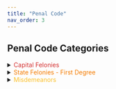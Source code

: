 ```yaml
---
title: "Penal Code"
nav_order: 3
---
```


<h2>Penal Code Categories</h2>

<details>
    <summary><span style="color: #d32f2f;">Capital Felonies</span></summary>
    <p><strong>Capital Felony: Capital Murder</strong><br>
    Max Time: HUT<br>
    Max Fine: None<br>
    Definition: Any person who uses any heinous, atrocious, or cruel act manifesting exceptional depravity in the commission of murder in the first or second degree. Any person who deliberately and with premeditation takes the life of a law enforcement official, government official, or medical official, in the commission of their duty, or any witness in a legal proceeding.</p>

    <p><strong>Capital Felony: Cannibalism</strong><br>
    Max Time: HUT<br>
    Max Fine: None<br>
    Definition: Any person who knowingly and willingly consumes human flesh, or who coerces another person to eat human flesh through deception, threats, or force.</p>
</details>

<details>
    <summary><span style="color: #f57c00;">State Felonies - First Degree</span></summary>
    <p><strong>State Felony: 1st Degree Murder</strong><br>
    Max Time: HUT<br>
    Max Fine: None<br>
    Definition: No person shall act in the unlawful killing of human beings with a premeditated design to effect the death of the person killed and shall be held equally liable if death occurs from any premeditated act. Not to be used for typical gunfights or ambushes. There should be real RP behind the incident to show true premeditation.</p>
    
    <p><strong>State Felony: Attempted 1st Degree Murder</strong><br>
    Max Time: 1 Year<br>
    Max Fine: $200<br>
    Definition: No person shall attempt the act of unlawful killing of human beings with a premeditated design to effect the death of the person being attempted upon. For anything not provable as premeditated, use Aggravated Battery. Not to be used for typical gunfights or ambushes. There should be real RP behind the premeditation and attempt to kill.</p>
</details>

<details>
    <summary><span style="color: #fbc02d;">Misdemeanors</span></summary>
    <p><strong>Misdemeanor: Battery</strong><br>
    Max Time: 30 Days<br>
    Max Fine: $20<br>
    Definition: Any person who partakes in the unlawful application of force directly or indirectly upon another person, causing bodily injury or offensive contact is guilty of Battery. No person shall touch or strike another person without their permission. In order for Battery to be charged, a victim needs to be willing to press charges. If no victim exists, no charge can be brought.</p>

    <p><strong>Misdemeanor: False Impersonation</strong><br>
    Max Time: 60 Days<br>
    Max Fine: $50<br>
    Definition: No person shall, without lawful authority, deliberately cause another to believe he or she holds a position of a public servant in any capacity. No person shall represent themselves in a fraudulent manner, causing others to identify or recognize them as someone or something they are not in order to receive some benefit or cause damages.</p>
</details>
